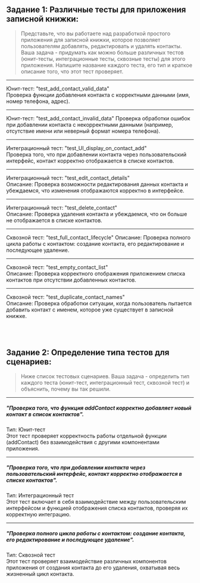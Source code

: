 ## Задание 1: Различные тесты для приложения записной книжки:
> Представьте, что вы работаете над разработкой простого приложения для записной книжки, которое позволяет пользователям добавлять, редактировать и удалять контакты. Ваша задача - придумать как можно больше различных тестов (юнит-тесты, интеграционные тесты, сквозные тесты) для этого приложения. Напишите название каждого теста, его тип и краткое описание того, что этот тест проверяет.

<hr>

Юнит-тест: "test_add_contact_valid_data"  
Проверка функции добавления контакта с корректными данными (имя, номер телефона, адрес).  
<hr>

Юнит-тест: "test_add_contact_invalid_data"
Проверка обработки ошибок при добавлении контакта с некорректными данными (например, отсутствие имени или неверный формат номера телефона).
<hr>

Интеграционный тест: "test_UI_display_on_contact_add"  
Проверка того, что при добавлении контакта через пользовательский интерфейс, контакт корректно отображается в списке контактов.
<hr>

Интеграционный тест: "test_edit_contact_details"  
Описание: Проверка возможности редактирования данных контакта и убеждаемся, что изменения отображаются корректно в интерфейсе.
<hr>

Интеграционный тест: "test_delete_contact"  
Описание: Проверка удаления контакта и убеждаемся, что он больше не отображается в списке контактов.
<hr>

Сквозной тест: "test_full_contact_lifecycle"
Описание: Проверка полного цикла работы с контактом: создание контакта, его редактирование и последующее удаление.
<hr>

Сквозной тест: "test_empty_contact_list"   
Описание: Проверка корректного отображения приложением списка контактов при отсутствии добавленных контактов.
<hr>

Сквозной тест: "test_duplicate_contact_names"  
Описание: Проверка обработки ситуации, когда пользователь пытается добавить контакт с именем, которое уже существует в записной книжке.

<br>
<br>

## Задание 2: Определение типа тестов для сценариев:
> Ниже список тестовых сценариев. Ваша задача - определить тип каждого теста (юнит-тест, интеграционный тест, сквозной тест) и объяснить, почему вы так решили.

<hr>

##### "Проверка того, что функция addContact корректно добавляет новый контакт в список контактов".

Тип: Юнит-тест  
Этот тест проверяет корректность работы отдельной функции (addContact) без взаимодействия с другими компонентами приложения.
<hr>

##### "Проверка того, что при добавлении контакта через пользовательский интерфейс, контакт корректно отображается в списке контактов".

Тип: Интеграционный тест  
Этот тест включает в себя взаимодействие между пользовательским интерфейсом и функцией отображения списка контактов, проверяя их корректную интеграцию.
<hr>

##### "Проверка полного цикла работы с контактом: создание контакта, его редактирование и последующее удаление".

Тип: Сквозной тест  
Этот тест проверяет взаимодействие различных компонентов приложения от создания контакта до его удаления, охватывая весь жизненный цикл контакта.